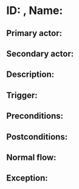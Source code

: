 # ID: , Name:

## **Primary actor**:

## **Secondary actor**:

## **Description**:

## Trigger:

## Preconditions:

## Postconditions:

## Normal flow:

## Exception:
